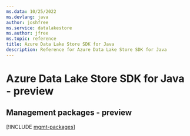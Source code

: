 ```yaml
---
ms.data: 10/25/2022
ms.devlang: java
author: joshfree
ms.service: datalakestore
ms.author: jfree
ms.topic: reference
title: Azure Data Lake Store SDK for Java
description: Reference for Azure Data Lake Store SDK for Java
---
```

# Azure Data Lake Store SDK for Java - preview

## Management packages - preview
[!INCLUDE [mgmt-packages](data-lake-store-mgmt-index.md)]